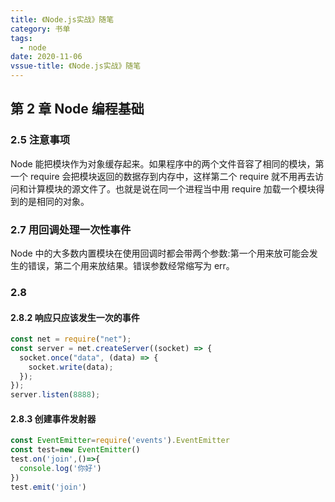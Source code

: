 ```yaml
---
title: 《Node.js实战》随笔
category: 书单
tags:
  - node
date: 2020-11-06
vssue-title: 《Node.js实战》随笔
---
```


## 第 2 章 Node 编程基础

### 2.5 注意事项

Node 能把模块作为对象缓存起来。如果程序中的两个文件音容了相同的模块，第一个 require 会把模块返回的数据存到内存中，这样第二个 require 就不用再去访问和计算模块的源文件了。也就是说在同一个进程当中用 require 加载一个模块得到的是相同的对象。

### 2.7 用回调处理一次性事件

Node 中的大多数内置模块在使用回调时都会带两个参数:第一个用来放可能会发生的错误，第二个用来放结果。错误参数经常缩写为 err。

### 2.8

#### 2.8.2 响应只应该发生一次的事件

```js
const net = require("net");
const server = net.createServer((socket) => {
  socket.once("data", (data) => {
    socket.write(data);
  });
});
server.listen(8888);
```
#### 2.8.3 创建事件发射器
```js
const EventEmitter=require('events').EventEmitter
const test=new EventEmitter()
test.on('join',()=>{
  console.log('你好')
})
test.emit('join')
```